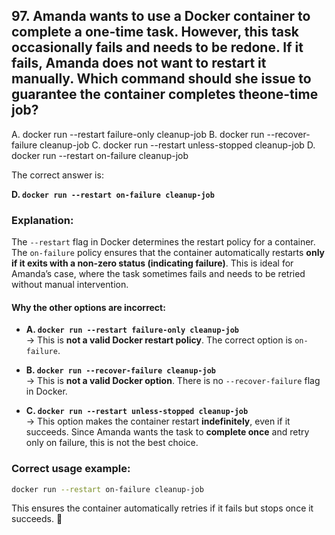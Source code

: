 ## 97. Amanda wants to use a Docker container to complete a one-time task. However, this task occasionally fails and needs to be redone. If it fails, Amanda does not want to restart it manually. Which command should she issue to guarantee the container completes theone-time job?
A. docker run --restart failure-only cleanup-job
B. docker run --recover-failure cleanup-job
C. docker run --restart unless-stopped cleanup-job
D. docker run --restart on-failure cleanup-job

The correct answer is:  

**D. `docker run --restart on-failure cleanup-job`**  

### Explanation:  
The `--restart` flag in Docker determines the restart policy for a container. The `on-failure` policy ensures that the container automatically restarts **only if it exits with a non-zero status (indicating failure)**. This is ideal for Amanda’s case, where the task sometimes fails and needs to be retried without manual intervention.

#### Why the other options are incorrect:
- **A. `docker run --restart failure-only cleanup-job`**  
  → This is **not a valid Docker restart policy**. The correct option is `on-failure`.  

- **B. `docker run --recover-failure cleanup-job`**  
  → This is **not a valid Docker option**. There is no `--recover-failure` flag in Docker.  

- **C. `docker run --restart unless-stopped cleanup-job`**  
  → This option makes the container restart **indefinitely**, even if it succeeds. Since Amanda wants the task to **complete once** and retry only on failure, this is not the best choice.  

### Correct usage example:
```bash
docker run --restart on-failure cleanup-job
```

This ensures the container automatically retries if it fails but stops once it succeeds. 🚀

